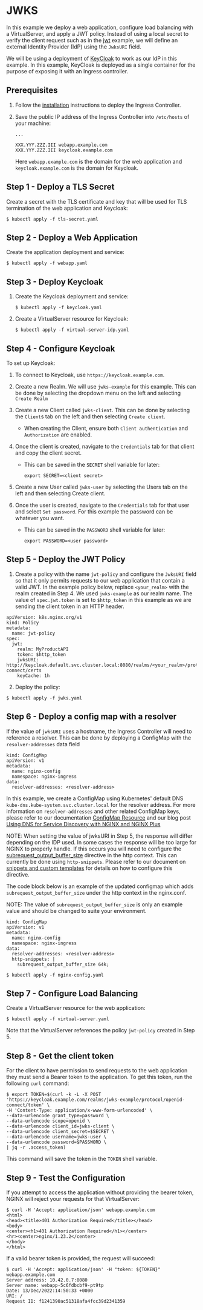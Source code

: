 # JWKS

In this example we deploy a web application, configure load balancing with a VirtualServer, and apply a JWT policy.
Instead of using a local secret to verify the client request such as in the [jwt](https://github.com/nginxinc/kubernetes-ingress/tree/main/examples/custom-resources/jwt) example, we will define an external Identity Provider (IdP) using the `JwksURI` field.

We will be using a deployment of [KeyCloak](https://www.keycloak.org/) to work as our IdP in this example.
In this example, KeyCloak is deployed as a single container for the purpose of exposing it with an Ingress controller.

## Prerequisites

1. Follow the [installation](https://docs.nginx.com/nginx-ingress-controller/installation/installation-with-manifests/) instructions to deploy the Ingress Controller.

2. Save the public IP address of the Ingress Controller into `/etc/hosts` of your machine:
    ```
    ...

    XXX.YYY.ZZZ.III webapp.example.com
    XXX.YYY.ZZZ.III keycloak.example.com
    ```
   Here `webapp.example.com` is the domain for the web application and `keycloak.example.com` is the domain for Keycloak.

## Step 1 - Deploy a TLS Secret

Create a secret with the TLS certificate and key that will be used for TLS termination of the web application and Keycloak:
```
$ kubectl apply -f tls-secret.yaml
```

## Step 2 - Deploy a Web Application

Create the application deployment and service:
```
$ kubectl apply -f webapp.yaml
```

## Step 3 - Deploy Keycloak

1. Create the Keycloak deployment and service:
    ```
    $ kubectl apply -f keycloak.yaml
    ```
1. Create a VirtualServer resource for Keycloak:
    ```
    $ kubectl apply -f virtual-server-idp.yaml
    ```

## Step 4 - Configure Keycloak

To set up Keycloak:
1. To connect to Keycloak, use `https://keycloak.example.com`.

2. Create a new Realm. We will use `jwks-example` for this example. This can be done by selecting the dropdown menu on the left and selecting `Create Realm`

3. Create a new Client called `jwks-client`. This can be done by selecting the `Client`s tab on the left and then selecting `Create client`.
   - When creating the Client, ensure both `Client authentication` and `Authorization` are enabled.

4. Once the client is created, navigate to the `Credentials` tab for that client and copy the client secret.
   - This can be saved in the `SECRET` shell variable for later:
      ```
      export SECRET=<client secret>
      ```

5. Create a new User called `jwks-user` by selecting the Users tab on the left and then selecting Create client.

6. Once the user is created, navigate to the `Credentials` tab for that user and select `Set password`. For this example the password can be whatever you want.
   - This can be saved in the `PASSWORD` shell variable for later:
     ```
     export PASSWORD=<user password>
     ```

## Step 5 - Deploy the JWT Policy

1. Create a policy with the name `jwt-policy` and configure the `JwksURI` field so that it only permits requests to our web application that contain a valid JWT.
In the example policy below, replace `<your_realm>` with the realm created in Step 4. We used `jwks-example` as our realm name.
The value of `spec.jwt.token` is set to `$http_token` in this example as we are sending the client token in an HTTP header.
```
apiVersion: k8s.nginx.org/v1
kind: Policy
metadata:
  name: jwt-policy
spec:
  jwt:
    realm: MyProductAPI
    token: $http_token
    jwksURI: http://keycloak.default.svc.cluster.local:8080/realms/<your_realm>/protocol/openid-connect/certs
    keyCache: 1h
```

2. Deploy the policy:
```
$ kubectl apply -f jwks.yaml
```

## Step 6 - Deploy a config map with a resolver

If the value of `jwksURI` uses a hostname, the Ingress Controller will need to reference a resolver.
This can be done by deploying a ConfigMap with the `resolver-addresses` data field
```
kind: ConfigMap
apiVersion: v1
metadata:
  name: nginx-config
  namespace: nginx-ingress
data:
  resolver-addresses: <resolver-address>
```
In this example, we create a ConfigMap using Kubernetes' default DNS `kube-dns.kube-system.svc.cluster.local` for the resolver address. For more information on `resolver-addresses` and other related ConfigMap keys, please refer to our documentation [ConfigMap Resource](https://docs.nginx.com/nginx-ingress-controller/configuration/global-configuration/configmap-resource/#summary-of-configmap-keys) and our blog post [Using DNS for Service Discovery with NGINX and NGINX Plus](https://www.nginx.com/blog/dns-service-discovery-nginx-plus)

NOTE: When setting the value of jwksURI in Step 5, the response will differ depending on the IDP used. In some cases the response will be too large for NGINX to properly handle.
If this occurs you will need to configure the [subrequest_output_buffer_size](https://nginx.org/en/docs/http/ngx_http_core_module.html#subrequest_output_buffer_size) directive in the http context.
This can currently be done using `http-snippets`. Please refer to our document on [snippets and custom templates](https://docs.nginx.com/nginx-ingress-controller/configuration/global-configuration/configmap-resource/#snippets-and-custom-templates) for details on how to configure this directive.

The code block below is an example of the updated configmap which adds `subrequest_output_buffer_size` under the http context in the nginx.conf.

NOTE: The value of `subrequest_output_buffer_size` is only an example value and should be changed to suite your environment.
```
kind: ConfigMap
apiVersion: v1
metadata:
  name: nginx-config
  namespace: nginx-ingress
data:
  resolver-addresses: <resolver-address>
  http-snippets: |
    subrequest_output_buffer_size 64k;
```

```
$ kubectl apply -f nginx-config.yaml
```

## Step 7 - Configure Load Balancing

Create a VirtualServer resource for the web application:
```
$ kubectl apply -f virtual-server.yaml
```

Note that the VirtualServer references the policy `jwt-policy` created in Step 5.

## Step 8 - Get the client token

For the client to have permission to send requests to the web application they must send a Bearer token to the application.
To get this token, run the following `curl` command:
```
$ export TOKEN=$(curl -k -L -X POST 'https://keycloak.example.com/realms/jwks-example/protocol/openid-connect/token' \
-H 'Content-Type: application/x-www-form-urlencoded' \
--data-urlencode grant_type=password \
--data-urlencode scope=openid \
--data-urlencode client_id=jwks-client \
--data-urlencode client_secret=$SECRET \
--data-urlencode username=jwks-user \
--data-urlencode password=$PASSWORD \
| jq -r .access_token)
```

This command will save the token in the `TOKEN` shell variable.

## Step 9 - Test the Configuration

If you attempt to access the application without providing the bearer token, NGINX will reject your requests for that VirtualServer:
```
$ curl -H 'Accept: application/json' webapp.example.com
<html>
<head><title>401 Authorization Required</title></head>
<body>
<center><h1>401 Authorization Required</h1></center>
<hr><center>nginx/1.23.2</center>
</body>
</html>
```

If a valid bearer token is provided, the request will succeed:
```
$ curl -H 'Accept: application/json' -H "token: ${TOKEN}" webapp.example.com
Server address: 10.42.0.7:8080
Server name: webapp-5c6fdbcbf9-pt9tp
Date: 13/Dec/2022:14:50:33 +0000
URI: /
Request ID: f1241390ac51318afa4fcc39d2341359
```
